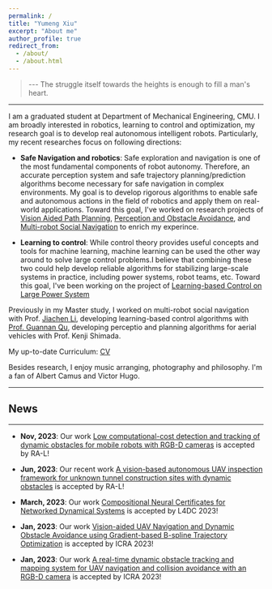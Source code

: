 ```yaml
---
permalink: /
title: "Yumeng Xiu"
excerpt: "About me"
author_profile: true
redirect_from: 
  - /about/
  - /about.html
---
```


> --- The struggle itself towards the heights is enough to fill a man's heart.
---

I am a graduated student at Department of Mechanical Engineering, CMU. I am broadly interested in robotics, learning to control and optimization, my research goal is to develop real autonomous intelligent robots. Particularly, my recent researches focus on following directions:

- <strong>Safe Navigation and robotics</strong>: Safe exploration and navigation is one of the most fundamental components of robot autonomy. Therefore, an accurate perception system and safe trajectory planning/prediction algorithms become necessary for safe navigation in complex environments. My goal is to develop rigorous algorithms to enable safe and autonomous actions in the field of robotics and apply them on real-world applications. Toward this goal, I've worked on research projects of [Vision Aided Path Planning](https://yumengxiu.github.io/portfolio/portfolio-1/), [Perception and Obstacle Avoidance](https://yumengxiu.github.io/portfolio/portfolio-2/), and [Multi-robot Social Navigation](https://yumengxiu.github.io/portfolio/portfolio-4/) to enrich my experince.

- <strong>Learning to control</strong>: While control theory provides useful concepts and tools for machine learning, machine learning can be used the other way around to solve large control problems.I believe that combining these two could help develop reliable algorithms for stabilizing large-scale systems in practice, including power systems, robot teams, etc. Toward this goal, I've been working on the project of [Learning-based Control on Large Power System](https://yumengxiu.github.io/portfolio/portfolio-3/)

Previously in my Master study, I worked on multi-robot social navigation with Prof. [Jiachen Li](https://jiachenli94.github.io/), developing learning-based control algorithms with [Prof. Guannan Qu](https://www.guannanqu.com/), developing perceptio and planning algorithms for aerial vehicles with Prof. Kenji Shimada.

My up-to-date Curriculum: [CV](../files/YumengXiu_CV.pdf)

Besides research, I enjoy music arranging, photography and philosophy. I'm a fan of Albert Camus and Victor Hugo.

---
## News
---
- **Nov, 2023**: Our work [Low computational-cost detection and tracking of dynamic obstacles for mobile robots with RGB-D cameras](https://arxiv.org/pdf/2303.00132.pdf) is accepted by RA-L! 

- **Jun, 2023**: Our recent work [A vision-based autonomous UAV inspection framework for unknown tunnel construction sites with dynamic obstacles](https://arxiv.org/pdf/2301.08422.pdf) is accepted by RA-L!

- **March, 2023**: Our work [Compositional Neural Certificates for Networked Dynamical Systems](https://openreview.net/pdf?id=t2uzLVx9Ut) is accepted by L4DC 2023! 

- **Jan, 2023**: Our work [Vision-aided UAV Navigation and Dynamic Obstacle Avoidance using Gradient-based B-spline Trajectory Optimization](https://arxiv.org/abs/2209.07003) is accepted by ICRA 2023! 

- **Jan, 2023**: Our work [A real-time dynamic obstacle tracking and mapping system for UAV navigation and collision avoidance with an RGB-D camera](https://arxiv.org/abs/2209.08258) is accepted by ICRA 2023! 

